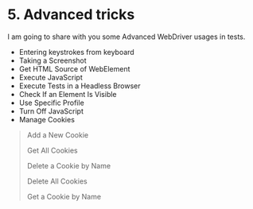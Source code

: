 # 5. Advanced tricks

I am going to share with you some Advanced WebDriver usages in tests.

* Entering keystrokes from keyboard
* Taking a Screenshot
* Get HTML Source of WebElement
* Execute JavaScript
* Execute Tests in a Headless Browser
* Check If an Element Is Visible
* Use Specific Profile
* Turn Off JavaScript
* Manage Cookies

> Add a New Cookie
>
> Get All Cookies
>
> Delete a Cookie by Name
>
> Delete All Cookies
>
> Get a Cookie by Name

